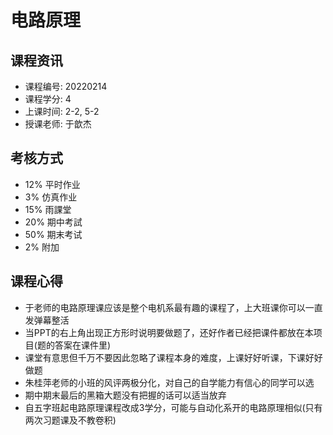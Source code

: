 # 电路原理

## 课程资讯
- 课程编号: 20220214
- 课程学分: 4
- 上课时间: 2-2, 5-2
- 授课老师: 于歆杰
  
## 考核方式
- 12% 平时作业
- 3% 仿真作业
- 15% 雨課堂
- 20% 期中考試
- 50% 期末考试
- 2% 附加
## 课程心得
- 于老师的电路原理课应该是整个电机系最有趣的课程了，上大班课你可以一直发弹幕整活
- 当PPT的右上角出现正方形时说明要做题了，还好作者已经把课件都放在本项目(题的答案在课件里)
- 课堂有意思但千万不要因此忽略了课程本身的难度，上课好好听课，下课好好做题
- 朱桂萍老师的小班的风评两极分化，对自己的自学能力有信心的同学可以选
- 期中期末最后的黑箱大题没有把握的话可以适当放弃
- 自五字班起电路原理课程改成3学分，可能与自动化系开的电路原理相似(只有两次习题课及不教卷积)
